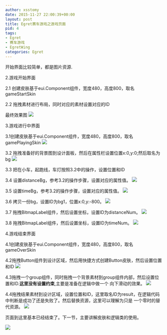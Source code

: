 ```yaml
---
author: xsstomy
date: 2015-11-27 22:00:39+00:00
layout: post
title: Egret赛车游戏之游戏页面
pid: 4
tags:
- Egret
- 赛车游戏
- EgretWing
categories: Egret
---
```






开始界面比较简单，都是图片资源.

2.游戏开始界面

2.1 创建皮肤基于eui.Component组件，宽度480，高度800，取名gameStartSkin

2.2 拖拽素材进行布局，同时对应的素材设置对应的ID

最终效果图
![](/uploads/2015/11/27/4/gameStart.png)


3.游戏进行中界面

3.1创建皮肤基于eui.Component组件，宽度480，高度800，取名gamePlayingSkin
![](/uploads/2015/11/27/4/gamePlayingCreate.png)

3.2 拖拽准备好的背景图到设计面板，然后在属性栏设置位置x:0,y:0;然后取名为bg
![](/uploads/2015/11/27/4/gameBg1.png)

3.3 把在小车，起跑线，车灯按照3.2中的操作，设置位置和ID

3.4 设置distanceBg，参考3.2的操作步骤，设置对应的属性值。
![](/uploads/2015/11/27/4/distanceBg.png)

3.5 设置timeBg，参考3.2的操作步骤，设置对应的属性值。
![](/uploads/2015/11/27/4/timeBg.png)

3.6 拷贝一份bg，设置ID为bg1，位置x:0,y:-800。
![](/uploads/2015/11/27/4/gameBg2.png)

3.7 拖拽BitmapLabel组件，然后设置坐标，设置ID为distanceNum。
![](/uploads/2015/11/27/4/distanceNum.png)

3.8 拖拽BitmapLabel组件，然后设置坐标，设置ID为timeNum。
![](/uploads/2015/11/27/4/timeNum.png)


4.游戏结束界面

4.1创建皮肤基于eui.Component组件，宽度480，高度800，取名gameOverSkin

4.2拖拽Button组件到设计区域，然后用快捷方式创建Button皮肤，然后设置位置和ID
![](/uploads/2015/11/27/4/gameOverPlayAgainBtn.png)

4.3拖拽一个group组件，同时拖拽一个背景素材到group组件内部，然后设置位置和ID.**这里没有设置约束**,主要是准备在逻辑中做一个
向下滑动的效果。
![](/uploads/2015/11/27/4/gameOverResultGroup.png)

4.4拖拽结果素材到设计区域，设置位置和ID，这里取名ID为result，在逻辑代码中判断是成功了还是失败了。然后替换资源，这里可以理解为只是
一个零时的替代资源。
![](/uploads/2015/11/27/4/gameOverResult.png)

页面到这里基本已经结束了。下一节，主要讲解皮肤和逻辑类的使用。


![](/uploads/mypictures/xsstomyzhifubao.png)
